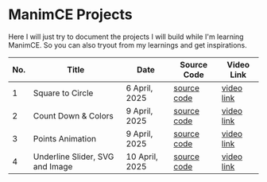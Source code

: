 # ManimCE Projects

Here I will just try to document the projects I will build while I'm learning ManimCE. So you can also tryout from my learnings and get inspirations.

<!-- ### 1. Square to Circle
6 April, 2025<br>
<br>
[source code](./sources/square-to-circle.py)<br>
[video link](https://youtu.be/48KaZ-mDF40)

### 2. Count Down & Colors
9 April, 2025<br>
<br>
[source code](./sources/countdown.py)<br>
[video link](https://youtu.be/wZ-PWsGbOLM)

### 3. Points Animation
9 April, 2025<br>
<br>
[source code](./sources/points_cool.py)<br>
[video link](https://youtu.be/0Ipjv-xusTU)

### 4. Underline Slider, SVG and Image
10 April, 2025<br>
<br>
[source code](./sources/image_or_video_in_bg.py)<br>
[video link](https://youtu.be/svRja34Y1OQ) -->



<table style="width: 100%;">
  <thead>
    <tr>
      <th>No.</th>
      <th>Title</th>
      <th>Date</th>
      <th>Source Code</th>
      <th>Video Link</th>
    </tr>
  </thead>
  <tbody>
    <tr>
      <td>1</td>
      <td>Square to Circle</td>
      <td>6 April, 2025</td>
      <td><a href="./sources/square-to-circle.py">source code</a></td>
      <td><a href="https://youtu.be/48KaZ-mDF40">video link</a></td>
    </tr>
    <tr>
      <td>2</td>
      <td>Count Down &amp; Colors</td>
      <td>9 April, 2025</td>
      <td><a href="./sources/countdown.py">source code</a></td>
      <td><a href="https://youtu.be/wZ-PWsGbOLM">video link</a></td>
    </tr>
    <tr>
      <td>3</td>
      <td>Points Animation</td>
      <td>9 April, 2025</td>
      <td><a href="./sources/points_cool.py">source code</a></td>
      <td><a href="https://youtu.be/0Ipjv-xusTU">video link</a></td>
    </tr>
    <tr>
      <td>4</td>
      <td>Underline Slider, SVG and Image</td>
      <td>10 April, 2025</td>
      <td><a href="./sources/image_or_video_in_bg.py">source code</a></td>
      <td><a href="https://youtu.be/svRja34Y1OQ">video link</a></td>
    </tr>
  </tbody>
</table>

